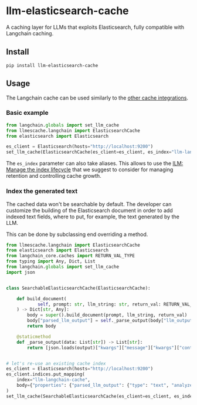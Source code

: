 # llm-elasticsearch-cache

A caching layer for LLMs that exploits Elasticsearch, fully compatible with Langchain caching.

## Install

```shell
pip install llm-elasticsearch-cache
```

## Usage

The Langchain cache can be used similarly to the
[other cache integrations](https://python.langchain.com/docs/integrations/llms/llm_caching).

### Basic example

```python
from langchain.globals import set_llm_cache
from llmescache.langchain import ElasticsearchCache
from elasticsearch import Elasticsearch

es_client = Elasticsearch(hosts="http://localhost:9200")
set_llm_cache(ElasticsearchCache(es_client=es_client, es_index="llm-langchain-cache"))
```

The `es_index` parameter can also take aliases. This allows to use the 
[ILM: Manage the index lifecycle](https://www.elastic.co/guide/en/elasticsearch/reference/current/index-lifecycle-management.html)
that we suggest to consider for managing retention and controlling cache growth.

### Index the generated text

The cached data won't be searchable by default.
The developer can customize the building of the Elasticsearch document in order to add indexed text fields,
where to put, for example, the text generated by the LLM.

This can be done by subclassing end overriding a method.

```python
from llmescache.langchain import ElasticsearchCache
from elasticsearch import Elasticsearch
from langchain_core.caches import RETURN_VAL_TYPE
from typing import Any, Dict, List
from langchain.globals import set_llm_cache
import json


class SearchableElasticsearchCache(ElasticsearchCache):

    def build_document(
            self, prompt: str, llm_string: str, return_val: RETURN_VAL_TYPE
    ) -> Dict[str, Any]:
        body = super().build_document(prompt, llm_string, return_val)
        body["parsed_llm_output"] = self._parse_output(body["llm_output"])
        return body

    @staticmethod
    def _parse_output(data: List[str]) -> List[str]:
        return [json.loads(output)["kwargs"]["message"]["kwargs"]["content"] for output in data]


# let's re-use an existing cache index
es_client = Elasticsearch(hosts="http://localhost:9200")
es_client.indices.put_mapping(
    index="llm-langchain-cache", 
    body={"properties": {"parsed_llm_output": {"type": "text", "analyzer": "english"}}}
)
set_llm_cache(SearchableElasticsearchCache(es_client=es_client, es_index="llm-langchain-cache"))
```
